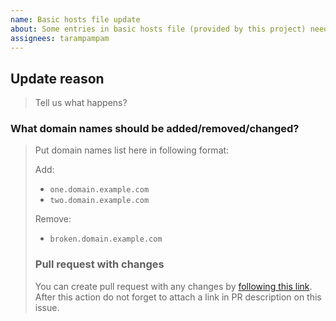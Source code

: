 ```yaml
---
name: Basic hosts file update
about: Some entries in basic hosts file (provided by this project) need to be updated
assignees: tarampampam
---
```


## Update reason

> Tell us what happens?
### What domain names should be added/removed/changed?

> Put domain names list here in following format:
>
> Add:
>
> - `one.domain.example.com`
> - `two.domain.example.com`
>
> Remove:
>
> - `broken.domain.example.com`
> ### Pull request with changes
>
> You can create pull request with any changes by [following this link](https://github.com/tarampampam/mikrotik-hosts-parser/edit/master/.hosts/basic.txt). After this action do not forget to attach a link in PR description on this issue.
